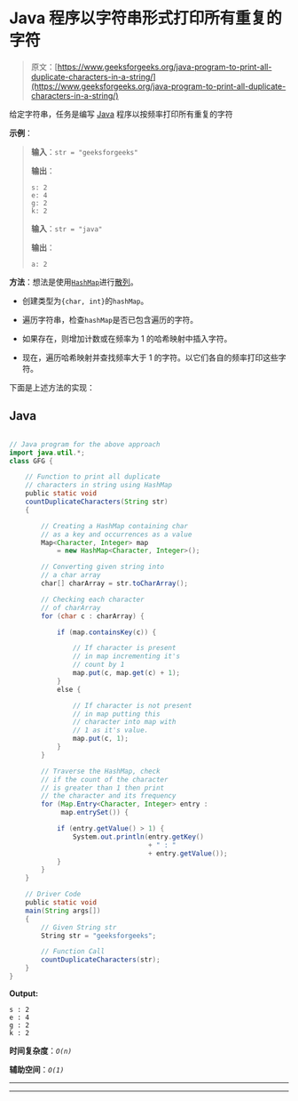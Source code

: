 # Java 程序以字符串形式打印所有重复的字符

> 原文：[https://www.geeksforgeeks.org/java-program-to-print-all-duplicate-characters-in-a-string/](https://www.geeksforgeeks.org/java-program-to-print-all-duplicate-characters-in-a-string/)

给定字符串，任务是编写 [Java](http://www.geeksforgeeks.org/java/) 程序以按频率打印所有重复的字符

**示例**：

> **输入**：`str = "geeksforgeeks"`
>
> **输出**：
>
> ```
> s: 2
> e: 4
> g: 2
> k: 2
> ```
> 
> **输入**：`str = "java"`
>
> **输出**：
>
> ```
> a: 2
> ```

**方法**：想法是使用[`HashMap`](http://www.geeksforgeeks.org/java-util-hashmap-in-java/)进行[散列](http://www.geeksforgeeks.org/hashing-data-structure/)。

*   创建类型为`{char, int}`的`hashMap`。

*   遍历字符串，检查`hashMap`是否已包含遍历的字符。

*   如果存在，则增加计数或在频率为 1 的哈希映射中插入字符。

*   现在，遍历哈希映射并查找频率大于 1 的字符。以它们各自的频率打印这些字符。

下面是上述方法的实现：

## Java

```java

// Java program for the above approach 
import java.util.*; 
class GFG { 

    // Function to print all duplicate 
    // characters in string using HashMap 
    public static void
    countDuplicateCharacters(String str) 
    { 

        // Creating a HashMap containing char 
        // as a key and occurrences as a value 
        Map<Character, Integer> map 
            = new HashMap<Character, Integer>(); 

        // Converting given string into 
        // a char array 
        char[] charArray = str.toCharArray(); 

        // Checking each character 
        // of charArray 
        for (char c : charArray) { 

            if (map.containsKey(c)) { 

                // If character is present 
                // in map incrementing it's 
                // count by 1 
                map.put(c, map.get(c) + 1); 
            } 
            else { 

                // If character is not present 
                // in map putting this 
                // character into map with 
                // 1 as it's value. 
                map.put(c, 1); 
            } 
        } 

        // Traverse the HashMap, check 
        // if the count of the character 
        // is greater than 1 then print 
        // the character and its frequency 
        for (Map.Entry<Character, Integer> entry : 
             map.entrySet()) { 

            if (entry.getValue() > 1) { 
                System.out.println(entry.getKey() 
                                   + " : "
                                   + entry.getValue()); 
            } 
        } 
    } 

    // Driver Code 
    public static void
    main(String args[]) 
    { 
        // Given String str 
        String str = "geeksforgeeks"; 

        // Function Call 
        countDuplicateCharacters(str); 
    } 
} 

```

**Output:**

```
s : 2
e : 4
g : 2
k : 2

```

**时间复杂度**：*`O(n)`*

**辅助空间**：*`O(1)`*



* * *

* * *



